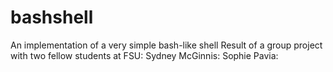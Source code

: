 # bashshell
An implementation of a very simple bash-like shell
Result of a group project with two fellow students at FSU:
Sydney McGinnis:
Sophie Pavia: 
